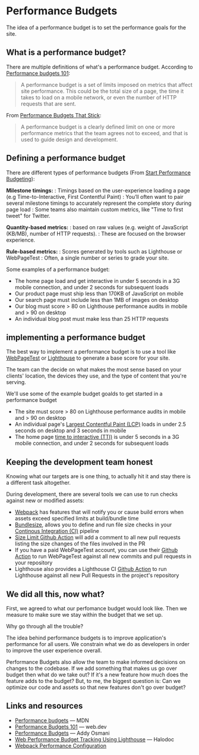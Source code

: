 # Performance Budgets

The idea of a performance budget is to set the performance goals for the site.

## What is a performance budget?

There are multiple definitions of what's a performance budget. According to [Performance budgets 101](https://web.dev/performance-budgets-101/):

> A performance budget is a set of limits imposed on metrics that affect site performance. This could be the total size of a page, the time it takes to load on a mobile network, or even the number of HTTP requests that are sent.

From [Performance Budgets That Stick](https://timkadlec.com/remembers/2019-03-07-performance-budgets-that-stick/):

> A performance budget is a clearly defined limit on one or more performance metrics that the team agrees not to exceed, and that is used to guide design and development.

## Defining a performance budget

There are different types of performance budgets (From [Start Performance Budgeting](https://addyosmani.com/blog/performance-budgets/)):

**Milestone timings:**
: Timings based on the user-experience loading a page (e.g Time-to-Interactive, First Contentful Paint)
: You’ll often want to pair several milestone timings to accurately represent the complete story during page load
: Some teams also maintain custom metrics, like "Time to first tweet" for Twitter.

**Quantity-based metrics:**
: based on raw values (e.g. weight of JavaScript (KB/MB), number of HTTP requests).
: These are focused on the browser experience.

**Rule-based metrics:**
: Scores generated by tools such as Lighthouse or WebPageTest
: Often, a single number or series to grade your site.

Some examples of a performance budget:

* The home page load and get interactive in under 5 seconds in a 3G mobile connection, and under 2 seconds for subsequent loads
* Our product page must ship less than 170KB of JavaScript on mobile
* Our search page must include less than 1MB of images on desktop
* Our blog must score > 80 on Lighthouse performance audits in mobile and > 90 on desktop
* An individual blog post must make less than 25 HTTP requests

## implementing a performance budget

The best way to implement a performance budget is to use a tool like [WebPageTest](https://webpagetest.org) or [Lighthouse](https://developers.google.com/web/tools/lighthouse/) to generate a base score for your site.

The team can the decide on what makes the most sense based on your clients' location, the devices they use, and the type of content that you're serving.

We'll use some of the example budget goalds to get started in a performance budget

* The site must score > 80 on Lighthouse performance audits in mobile and > 90 on desktop
* An individual page's [Largest Contentful Paint (LCP)](https://web.dev/lcp/) loads in under 2.5 seconds on desktop and 3 seconds in mobile
* The home page [time to interactive (TTI)](https://web.dev/interactive/) is under 5 seconds in a 3G mobile connection, and under 2 seconds for subsequent loads

## Keeping the development team honest

Knowing what our targets are is one thing, to actually hit it and stay there is a different task altogether.

During development, there are several tools we can use to run checks against new or modified assets:

* [Webpack](https://webpack.js.org/) has features that will notify you or cause build errors when assets exceed specified limits at build/bundle time
* [Bundlesize](https://github.com/siddharthkp/bundlesize), allows you to define and run file size checks in your [Continous Integration (CI)](https://www.redhat.com/en/topics/devops/what-is-ci-cd) pipeline
* [Size Limit Github Action](https://github.com/marketplace/actions/size-limit-action) will add a comment to all new pull requests listing the size changes of the files involved in the PR
* If you have a paid WebPageTest account, you can use their [Github Action](https://github.com/marketplace/actions/webpagetest-github-action) to run WebPageTest against all new commits and pull requests in your repository
* Lighthouse also provides a Lighthouse CI [Github Action](https://github.com/marketplace/actions/lighthouse-ci-action) to run Lighthouse against all new Pull Requests in the project's repository

## We did all this, now what?

First, we agreed to what our perfomance budget would look like. Then we measure to make sure we stay within the budget that we set up.

Why go through all the trouble?

The idea behind performance budgets is to improve application's performance for all users. We constrain what we do as developers in order to improve the user experience overall.

Performance Budgets also allow the team to make informed decisions on changes to the codebase. If we add something that makes us go over budget then what do we take out? If it's a new feature how much does the feature adds to the budget? But, to me, the biggest question is: Can we optimize our code and assets so that new features don't go over budget?

## Links and resources

* [Performance budgets](https://developer.mozilla.org/en-US/docs/Web/Performance/Performance_budgets) &mdash; MDN
* [Performance Budgets 101](https://web.dev/performance-budgets-101/) &mdash; web.dev
* [Performance Budgets](https://addyosmani.com/blog/performance-budgets/) &mdash; Addy Osmani
* [Web Performance Budget Tracking Using Lighthouse](https://blogs.halodoc.io/web-performance-budget-tracking/) &mdash; Halodoc
* [Webpack Performance Configuration](https://webpack.js.org/configuration/performance/)
